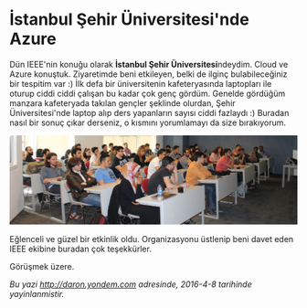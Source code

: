 # İstanbul Şehir Üniversitesi'nde Azure
Dün IEEE'nin konuğu olarak **İstanbul Şehir Üniversitesi**ndeydim. Cloud ve Azure konuştuk. Ziyaretimde beni etkileyen, belki de ilginç bulabileceğiniz bir tespitim var :) İlk defa bir üniversitenin kafeteryasında laptopları ile oturup ciddi ciddi çalışan bu kadar çok genç gördüm. Genelde gördüğüm manzara kafeteryada takılan gençler şeklinde olurdan, Şehir Üniversitesi'nde laptop alıp ders yapanların sayısı ciddi fazlaydı :) Buradan nasıl bir sonuç çıkar derseniz, o kısmını yorumlamayı da size bırakıyorum.
 
![](media/Istanbul_Sehir_Universitesinde_Azure/Istanbul-Sehir-Universitesi.JPG)

Eğlenceli ve güzel bir etkinlik oldu. Organizasyonu üstlenip beni davet eden IEEE ekibine buradan çok teşekkürler.

Görüşmek üzere.

*Bu yazi http://daron.yondem.com adresinde, 2016-4-8 tarihinde yayinlanmistir.*
